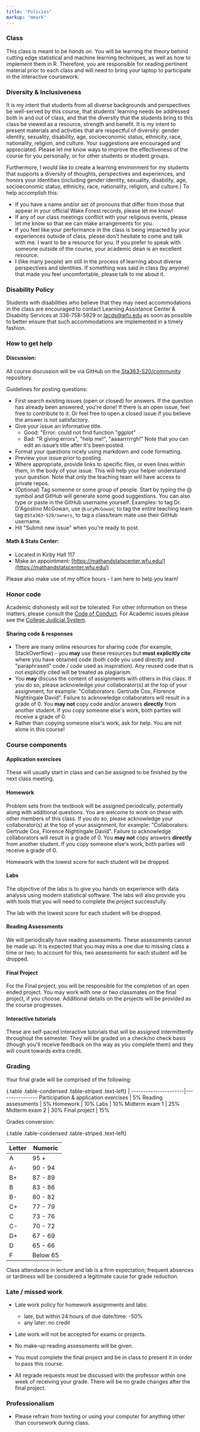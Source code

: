 ```yaml
---
title: "Policies"
markup: "mmark"
---
```


### Class

This class is meant to be _hands on_. You will be learning the theory behind cutting edge statistical and machine learning techniques, as well as how to implement them in R. Therefore, you are responsible for reading pertinent material prior to each class and  will need to bring your laptop to participate in the interactive coursework.

### Diversity & Inclusiveness

It is my intent that students from all diverse backgrounds and perspectives be well-served by this course, that students' learning needs be addressed both in and out of class, and that the diversity that the students bring to this class be viewed as a resource, strength and benefit. It is my intent to present materials and activities that are respectful of diversity: gender identity, sexuality, disability, age, socioeconomic status, ethnicity, race, nationality, religion, and culture. Your suggestions are encouraged and appreciated. Please let me know ways to improve the effectiveness of the course for you personally, or for other students or student groups.

Furthermore, I would like to create a learning environment for my students that supports a diversity of thoughts, perspectives and experiences, and honors your identities (including gender identity, sexuality, disability, age, socioeconomic status, ethnicity, race, nationality, religion, and culture.) To help accomplish this:

- If you have a name and/or set of pronouns that differ from those that appear in your official Wake Forest records, please let me know!
- If any of our class meetings conflict with your religious events, please let me know so that we can make arrangements for you.
- If you feel like your performance in the class is being impacted by your experiences outside of class, please don't hesitate to come and talk with me. I want to be a resource for you. If you prefer to speak with someone outside of the course, your academic dean is an excellent resource. 
- I (like many people) am still in the process of learning about diverse perspectives and identities. If something was said in class (by anyone) that made you feel uncomfortable, please talk to me about it.

### Disability Policy

Students with disabilities who believe that they may need accommodations in the class are encouraged to contact Learning Assistance Center & Disability Services at 336-758-5929 or [lacds@wfu.edu](mailto:lacds@wfu.edu) as soon as possible to better ensure that such accommodations are implemented in a timely fashion. 

### How to get help

#### Discussion:

All course discussion will be via GitHub on the [Sta363-S20/community](https://github.com/Sta363-S20/community) repository.

Guidelines for posting questions:

* First search existing issues (open or closed) for answers. If the question has already been answered, you're done! If there is an open issue, feel free to contribute to it. Or feel free to open a closed issue if you believe the answer is not satisfactory.
* Give your issue an informative title.
    * Good: "Error: could not find function "ggplot"
    * Bad: "R giving errors", "help me!", "aaaarrrrrgh!" Note that you can edit an issue’s title after it's been posted.
* Format your questions nicely using markdown and code formatting. 
* Preview your issue prior to posting.
* Where appropriate, provide links to specific files, or even lines within them, in the body of your issue. This will help your helper understand your question. Note that only the teaching team will have access to private repos.
* (Optional) Tag someone or some group of people. Start by typing the @ symbol and GitHub will generate some good suggestions. You can also type or paste in the GitHub username yourself. Examples: to tag Dr. D'Agostino McGowan, use `@LucyMcGowan`; to tag the entire teaching team tag `@Sta363-S20/owners`, to tag a class/team mate use their GitHub username.
* Hit "Submit new issue" when you're ready to post.
 
####  Math & Stats Center:

* Located in Kirby Hall 117
* Make an appointment: [https://mathandstatscenter.wfu.edu/](https://mathandstatscenter.wfu.edu/)

Please also make use of my office hours - I am here to help you learn! 

### Honor code

Academic dishonesty will not be tolerated. For other information on these matters, please consult the [Code of Conduct](https://studentconduct.wfu.edu/undergraduate-student-handbook/). For Academic issues please see the [College Judicial System](https://studentconduct.wfu.edu/the-judicial-council/).

#### Sharing code & responses

* There are many online resources for sharing code (for example, StackOverflow) - you **may** use these resources but **must explicitly cite** where you have obtained code (both code you used directly and "paraphrased" code / code used as inspiration). Any reused code that is not explicitly cited will be treated as plagiarism.
* You **may** discuss the content of assignments with others in this class. If you do so, please acknowledge your collaborator(s) at the top of your assignment, for example: "Collaborators: Gertrude Cox, Florence Nightingale David". Failure to acknowledge collaborators will result in a grade of 0. You **may not** copy code and/or answers **directly** from another student. If you copy someone else's work, both parties will receive a grade of 0.
* Rather than copying someone else's work, ask for help. You are not alone in this course!

### Course components

#### Application exercises

These will usually start in class and can be assigned to be finished by the next class meeting. 

#### Homework

Problem sets from the textbook will be assigned periodically, potentially along with additional questions. You are welcome to work on these with other members of this class. If you do so, please acknowledge your collaborator(s) at the top of your assignment, for example: "Collaborators: Gertrude Cox, Florence Nightingale David". Failure to acknowledge collaborators will result in a grade of 0. You **may not** copy answers **directly** from another student. If you copy someone else's work, both parties will receive a grade of 0.

Homework with the lowest score for each student will be dropped.

#### Labs

The objective of the labs is to give you hands on experience with data analysis using modern statistical software. The labs will also provide you with tools that you will need to complete the project successfully.

The lab with the lowest score for each student will be dropped.

#### Reading Assessments

We will periodically have reading assessments.  These assessments cannot be made up. It is expected that you may miss a one due to missing class a time or two; to account for this, two assessments for each student will be dropped.

#### Final Project

For the Final project, you will be responsible for the completion of an open ended project. You may work with one or two classmates on the final project, if you choose. Additional details on the projects will be provided as the course progresses.

#### Interactive tutorials

These are self-paced interactive tutorials that will be assigned intermittently throughout the semester. They will be graded on a check/no check basis (though you'll receive feedback on the way as you complete them) and they will count towards extra credit.

### Grading

Your final grade will be comprised of the following:

{.table .table-condensed .table-striped .text-left}
 <span></span>        | <span></span>
----------------------|----------------
Participation & application exercises  | 5%
Reading assessments   | 5%
Homework              | 10%
Labs                  | 10%
Midterm exam 1        | 25%
Midterm exam 2        | 30%
Final project         | 15%

Grades conversion: 

{.table .table-condensed .table-striped .text-left}

Letter   |   Numeric
---------|--------  
A | 95 + 
A- |90 - 94
B+ | 87 - 89
B | 83 - 86
B-| 80 - 82
C+ | 77 - 79
C | 73 - 76
C- | 70 - 72
D+ | 67 - 69
D | 65 - 66
F | Below 65
 

Class attendance in lecture and lab is a firm expectation; frequent absences or tardiness will be considered a legitimate cause for grade reduction.

### Late / missed work

- Late work policy for homework assignments and labs:
    - late, but within 24 hours of due date/time: -50%
    - any later: no credit
    
- Late work will not be accepted for exams or projects.

- No make-up reading assessments will be given.

- You must complete the final project and be in class to present it in order to pass this course.

- All regrade requests must be discussed with the professor within one week of receiving your grade. There will be no grade changes after the final project.

### Professionalism

- Please refrain from texting or using your computer for anything other than coursework during class.

